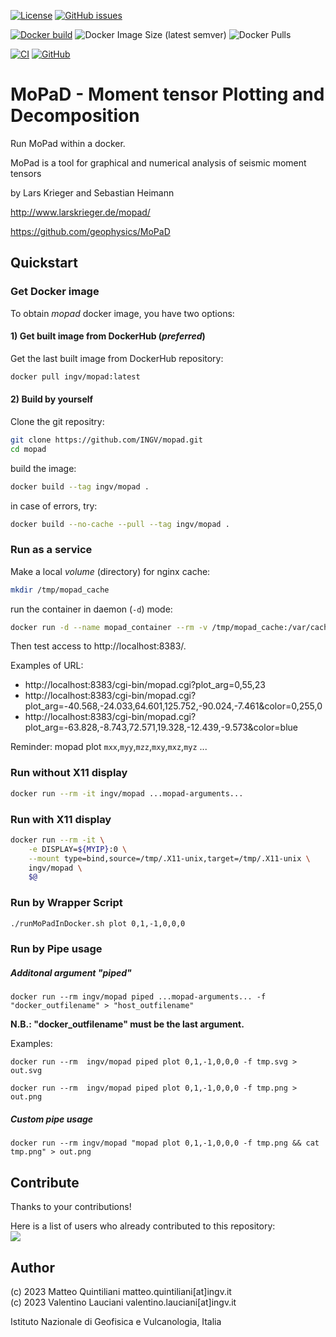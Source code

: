 [![License](https://img.shields.io/github/license/INGV/mopad.svg)](https://github.com/INGV/mopad/blob/main/LICENSE)
[![GitHub issues](https://img.shields.io/github/issues/INGV/mopad.svg)](https://github.com/INGV/mopad/issues)

[![Docker build](https://img.shields.io/badge/docker%20build-from%20CI-yellow)](https://hub.docker.com/r/ingv/mopad)
![Docker Image Size (latest semver)](https://img.shields.io/docker/image-size/ingv/mopad?sort=semver)
![Docker Pulls](https://img.shields.io/docker/pulls/ingv/mopad)

[![CI](https://github.com/INGV/mopad/actions/workflows/docker-image.yml/badge.svg)](https://github.com/INGV/mopad/actions)
[![GitHub](https://img.shields.io/static/v1?label=GitHub&message=Link%20to%20repository&color=blueviolet)](https://github.com/INGV/mopad)

# MoPaD - Moment tensor Plotting and Decomposition 

Run MoPad within a docker.

MoPad is a tool for graphical and numerical analysis of seismic moment tensors

by Lars Krieger and Sebastian Heimann

http://www.larskrieger.de/mopad/

https://github.com/geophysics/MoPaD

## Quickstart
### Get Docker image
To obtain *mopad* docker image, you have two options:

#### 1) Get built image from DockerHub (*preferred*)
Get the last built image from DockerHub repository:
```sh
docker pull ingv/mopad:latest
```

#### 2) Build by yourself
Clone the git repositry:
```sh
git clone https://github.com/INGV/mopad.git
cd mopad
```
build the image:
```sh
docker build --tag ingv/mopad . 
```

in case of errors, try:
```sh
docker build --no-cache --pull --tag ingv/mopad . 
```

### Run as a service
Make a local *volume* (directory) for nginx cache:
```sh
mkdir /tmp/mopad_cache
```

run the container in daemon (`-d`) mode:
```sh
docker run -d --name mopad_container --rm -v /tmp/mopad_cache:/var/cache -p 8383:80 ingv/mopad
```

Then test access to http://localhost:8383/.

Examples of URL:

- http://localhost:8383/cgi-bin/mopad.cgi?plot_arg=0,55,23
- http://localhost:8383/cgi-bin/mopad.cgi?plot_arg=-40.568,-24.033,64.601,125.752,-90.024,-7.461&color=0,255,0
- http://localhost:8383/cgi-bin/mopad.cgi?plot_arg=-63.828,-8.743,72.571,19.328,-12.439,-9.573&color=blue

Reminder: mopad plot `mxx`,`myy`,`mzz`,`mxy`,`mxz`,`myz` ...

### Run without X11 display

```sh
docker run --rm -it ingv/mopad ...mopad-arguments...
```

### Run with X11 display

```sh
docker run --rm -it \
	-e DISPLAY=${MYIP}:0 \
	--mount type=bind,source=/tmp/.X11-unix,target=/tmp/.X11-unix \
	ingv/mopad \
	$@
```

### Run by Wrapper Script

```sh
./runMoPadInDocker.sh plot 0,1,-1,0,0,0
```

### Run by Pipe usage

##### Additonal argument "piped"

```
docker run --rm ingv/mopad piped ...mopad-arguments... -f "docker_outfilename" > "host_outfilename"
```

**N.B.: "docker_outfilename" must be the last argument.**

Examples:

```
docker run --rm  ingv/mopad piped plot 0,1,-1,0,0,0 -f tmp.svg > out.svg
```

```
docker run --rm  ingv/mopad piped plot 0,1,-1,0,0,0 -f tmp.png > out.png
```

##### Custom pipe usage

```
docker run --rm ingv/mopad "mopad plot 0,1,-1,0,0,0 -f tmp.png && cat tmp.png" > out.png
```

## Contribute
Thanks to your contributions!

Here is a list of users who already contributed to this repository: \
<a href="https://github.com/ingv/mopad/graphs/contributors">
  <img src="https://contrib.rocks/image?repo=ingv/mopad" />
</a>

## Author
(c) 2023 Matteo Quintiliani matteo.quintiliani[at]ingv.it \
(c) 2023 Valentino Lauciani valentino.lauciani[at]ingv.it

Istituto Nazionale di Geofisica e Vulcanologia, Italia
